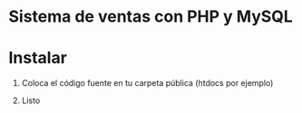 
# Sistema de ventas con PHP y MySQL 





  

# Instalar

  

1. Coloca el código fuente en tu carpeta pública (htdocs por ejemplo)

  


  

3. Listo
